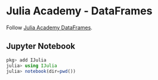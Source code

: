# Julia Academy - DataFrames
Follow [Julia Academy DataFrames](https://github.com/JuliaAcademy/DataFrames).
## Jupyter Notebook
```julia
pkg> add IJulia
julia> using IJulia
julia> notebook(dir=pwd())
```